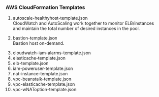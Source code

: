 ### AWS CloudFormation Templates

<ol>
  <li> autoscale-healthyhost-template.json
  <br> CloudWatch and AutoScaling work together to monitor ELB/instances and maintain the total number of desired instances in the pool.</br>
  <p>
  <li> bastion-template.json
  <br> Bastion host on-demand. </br>
  <p>
  <li> cloudwatch-iam-alarms-template.json

  <li> elasticache-template.json

  <li> elb-template.json

  <li> iam-poweruser-template.json

  <li> nat-instance-template.json

  <li> vpc-beanstalk-template.json

  <li> vpc-elasticache-template.json

  <li> vpc-wNAToption-template.json

</ol>
